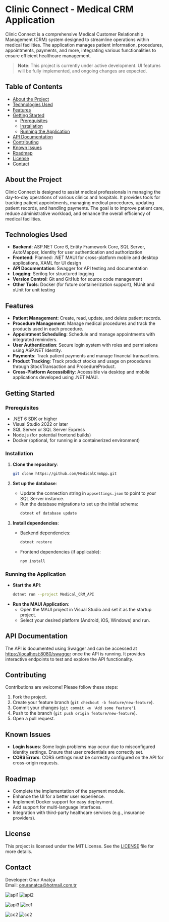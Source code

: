 # Clinic Connect - Medical CRM Application

Clinic Connect is a comprehensive Medical Customer Relationship Management (CRM) system designed to streamline operations within medical facilities. The application manages patient information, procedures, appointments, payments, and more, integrating various functionalities to ensure efficient healthcare management.

> **Note**: This project is currently under active development. UI features will be fully implemented, and ongoing changes are expected.

## Table of Contents

- [About the Project](#about-the-project)
- [Technologies Used](#technologies-used)
- [Features](#features)
- [Getting Started](#getting-started)
  - [Prerequisites](#prerequisites)
  - [Installation](#installation)
  - [Running the Application](#running-the-application)
- [API Documentation](#api-documentation)
- [Contributing](#contributing)
- [Known Issues](#known-issues)
- [Roadmap](#roadmap)
- [License](#license)
- [Contact](#contact)

## About the Project

Clinic Connect is designed to assist medical professionals in managing the day-to-day operations of various clinics and hospitals. It provides tools for tracking patient appointments, managing medical procedures, updating patient records, and handling payments. The goal is to improve patient care, reduce administrative workload, and enhance the overall efficiency of medical facilities.

## Technologies Used

- **Backend**: ASP.NET Core 6, Entity Framework Core, SQL Server, AutoMapper, Identity for user authentication and authorization
- **Frontend**: Planned: .NET MAUI for cross-platform mobile and desktop applications, XAML for UI design
- **API Documentation**: Swagger for API testing and documentation
- **Logging**: Serilog for structured logging
- **Version Control**: Git and GitHub for source code management
- **Other Tools**: Docker (for future containerization support), NUnit and xUnit for unit testing

## Features

- **Patient Management**: Create, read, update, and delete patient records.
- **Procedure Management**: Manage medical procedures and track the products used in each procedure.
- **Appointment Scheduling**: Schedule and manage appointments with integrated reminders.
- **User Authentication**: Secure login system with roles and permissions using ASP.NET Identity.
- **Payments**: Track patient payments and manage financial transactions.
- **Product Tracking**: Track product stocks and usage on procedures through StockTransaction and ProcedureProduct.
- **Cross-Platform Accessibility**: Accessible via desktop and mobile applications developed using .NET MAUI.

## Getting Started

### Prerequisites

- .NET 6 SDK or higher
- Visual Studio 2022 or later
- SQL Server or SQL Server Express
- Node.js (for potential frontend builds)
- Docker (optional, for running in a containerized environment)

### Installation

1. **Clone the repository**:
    ```bash
    git clone https://github.com/MedicalCrmApp.git
    ```

2. **Set up the database**:
    - Update the connection string in `appsettings.json` to point to your SQL Server instance.
    - Run the database migrations to set up the initial schema:
      ```bash
      dotnet ef database update
      ```

3. **Install dependencies**:
    - Backend dependencies:
      ```bash
      dotnet restore
      ```
    - Frontend dependencies (if applicable):
      ```bash
      npm install
      ```

### Running the Application

- **Start the API**:
    ```bash
    dotnet run --project Medical_CRM_API
    ```
- **Run the MAUI Application**:
    - Open the MAUI project in Visual Studio and set it as the startup project.
    - Select your desired platform (Android, iOS, Windows) and run.

## API Documentation

The API is documented using Swagger and can be accessed at [https://localhost:8080/swagger](https://localhost:8080/swagger) once the API is running. It provides interactive endpoints to test and explore the API functionality.

## Contributing

Contributions are welcome! Please follow these steps:

1. Fork the project.
2. Create your feature branch (`git checkout -b feature/new-feature`).
3. Commit your changes (`git commit -m 'Add some feature'`).
4. Push to the branch (`git push origin feature/new-feature`).
5. Open a pull request.

## Known Issues

- **Login Issues**: Some login problems may occur due to misconfigured identity settings. Ensure that user credentials are correctly set.
- **CORS Errors**: CORS settings must be correctly configured on the API for cross-origin requests.

## Roadmap

- Complete the implementation of the payment module.
- Enhance the UI for a better user experience.
- Implement Docker support for easy deployment.
- Add support for multi-language interfaces.
- Integration with third-party healthcare services (e.g., insurance providers).

## License

This project is licensed under the MIT License. See the [LICENSE](LICENSE) file for more details.

## Contact

Developer: Onur Anatça  
Email: [onuranatca@hotmail.com.tr](mailto:onuranatca@hotmail.com.tr)


![api1](https://github.com/user-attachments/assets/7c0a16d2-38c0-48e1-a651-c3bc7cdfbedb) ![api2](https://github.com/user-attachments/assets/47a61e9e-d024-4db3-a6e0-54d4ce26b054)

![api3](https://github.com/user-attachments/assets/662f11a1-c54f-43d7-86f7-777cc1bf5d07) ![cc1](https://github.com/user-attachments/assets/42f8081f-dd7e-4cd3-8b89-c5fe6abc36c3)

![cc2](https://github.com/user-attachments/assets/3f20daf3-32f2-49e3-9c95-3c320dfb384b) ![cc2](https://github.com/user-attachments/assets/3f20daf3-32f2-49e3-9c95-3c320dfb384b)
  

